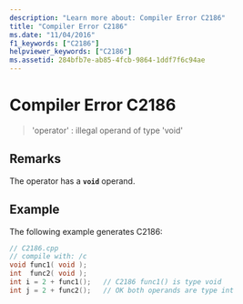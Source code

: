 ```yaml
---
description: "Learn more about: Compiler Error C2186"
title: "Compiler Error C2186"
ms.date: "11/04/2016"
f1_keywords: ["C2186"]
helpviewer_keywords: ["C2186"]
ms.assetid: 284bfb7e-ab85-4fcb-9864-1ddf7f6c94ae
---
```

# Compiler Error C2186

> 'operator' : illegal operand of type 'void'

## Remarks

The operator has a **`void`** operand.

## Example

The following example generates C2186:

```cpp
// C2186.cpp
// compile with: /c
void func1( void );
int  func2( void );
int i = 2 + func1();   // C2186 func1() is type void
int j = 2 + func2();   // OK both operands are type int
```

